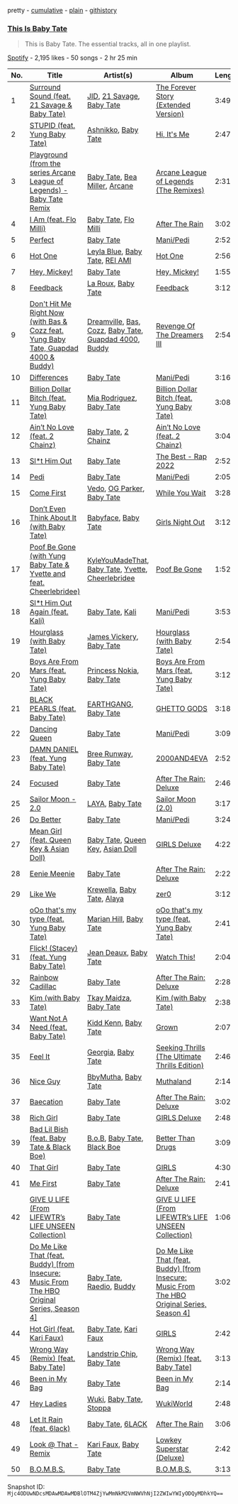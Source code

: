 pretty - [cumulative](/playlists/cumulative/37i9dQZF1DZ06evO2am4qZ.md) - [plain](/playlists/plain/37i9dQZF1DZ06evO2am4qZ) - [githistory](https://github.githistory.xyz/mackorone/spotify-playlist-archive/blob/main/playlists/plain/37i9dQZF1DZ06evO2am4qZ)

### [This Is Baby Tate](https://open.spotify.com/playlist/37i9dQZF1DZ06evO2am4qZ)

> This is Baby Tate\. The essential tracks, all in one playlist.

[Spotify](https://open.spotify.com/user/spotify) - 2,195 likes - 50 songs - 2 hr 25 min

| No. | Title | Artist(s) | Album | Length |
|---|---|---|---|---|
| 1 | [Surround Sound \(feat\. 21 Savage & Baby Tate\)](https://open.spotify.com/track/1udwFobQ1JoOdWPQrp2b6u) | [JID](https://open.spotify.com/artist/6U3ybJ9UHNKEdsH7ktGBZ7), [21 Savage](https://open.spotify.com/artist/1URnnhqYAYcrqrcwql10ft), [Baby Tate](https://open.spotify.com/artist/3IJ21966TwNZI24MwZHMu4) | [The Forever Story \(Extended Version\)](https://open.spotify.com/album/4rJDCELWL0fjdmN9Gn4f4g) | 3:49 |
| 2 | [STUPID \(feat\. Yung Baby Tate\)](https://open.spotify.com/track/6qNB2ChCVPepl5ZjVJJTUW) | [Ashnikko](https://open.spotify.com/artist/3PyJHH2wyfQK3WZrk9rpmP), [Baby Tate](https://open.spotify.com/artist/3IJ21966TwNZI24MwZHMu4) | [Hi, It's Me](https://open.spotify.com/album/5eKuModdAdZRmc51241r4D) | 2:47 |
| 3 | [Playground \(from the series Arcane League of Legends\) \- Baby Tate Remix](https://open.spotify.com/track/2TRtAPADsGBBXaEmXEh7dt) | [Baby Tate](https://open.spotify.com/artist/3IJ21966TwNZI24MwZHMu4), [Bea Miller](https://open.spotify.com/artist/1o2NpYGqHiCq7FoiYdyd1x), [Arcane](https://open.spotify.com/artist/57nPqD7z62gDdq37US9XJR) | [Arcane League of Legends \(The Remixes\)](https://open.spotify.com/album/6LUMiog4suQdCv2F31U9pq) | 2:31 |
| 4 | [I Am \(feat\. Flo Milli\)](https://open.spotify.com/track/4E7ZbuJH3NddjnMWLstkRq) | [Baby Tate](https://open.spotify.com/artist/3IJ21966TwNZI24MwZHMu4), [Flo Milli](https://open.spotify.com/artist/08PvCOlef4xdOr20jFSTPd) | [After The Rain](https://open.spotify.com/album/0ne4ND8fxiwMDH8OK0sAn6) | 3:02 |
| 5 | [Perfect](https://open.spotify.com/track/44AlUStg32yZ3xwhhrUGxq) | [Baby Tate](https://open.spotify.com/artist/3IJ21966TwNZI24MwZHMu4) | [Mani/Pedi](https://open.spotify.com/album/1PggRLfABCLlNktVA64NDh) | 2:52 |
| 6 | [Hot One](https://open.spotify.com/track/7fKF8XH5PkhbRcYC6h3AEL) | [Leyla Blue](https://open.spotify.com/artist/6HpIVA13SPof8sYuXRUfxj), [Baby Tate](https://open.spotify.com/artist/3IJ21966TwNZI24MwZHMu4), [REI AMI](https://open.spotify.com/artist/6U1dV7aL68N7Gb0Naq34V5) | [Hot One](https://open.spotify.com/album/0eLCiZEois6hUbUao44vi9) | 2:56 |
| 7 | [Hey, Mickey!](https://open.spotify.com/track/4KVJ9cSgpo6IANqaQ9lWjN) | [Baby Tate](https://open.spotify.com/artist/3IJ21966TwNZI24MwZHMu4) | [Hey, Mickey!](https://open.spotify.com/album/58vYzfzlVh9ptoQoCpNfMw) | 1:55 |
| 8 | [Feedback](https://open.spotify.com/track/0EJi5ppofhn5rmeRvoIA10) | [La Roux](https://open.spotify.com/artist/3K2zB87GZv1krx031en5VA), [Baby Tate](https://open.spotify.com/artist/3IJ21966TwNZI24MwZHMu4) | [Feedback](https://open.spotify.com/album/3avEg43Aiv7ASXT9S33Dxu) | 3:12 |
| 9 | [Don't Hit Me Right Now \(with Bas & Cozz feat\. Yung Baby Tate, Guapdad 4000 & Buddy\)](https://open.spotify.com/track/4ChD9wq9iakg5UdeSzmgPE) | [Dreamville](https://open.spotify.com/artist/1iNqsUDUraNWrj00bqssQG), [Bas](https://open.spotify.com/artist/70gP6Ry4Uo0Yx6uzPIdaiJ), [Cozz](https://open.spotify.com/artist/5oFkj1qSlyBUmV5d6Edgtq), [Baby Tate](https://open.spotify.com/artist/3IJ21966TwNZI24MwZHMu4), [Guapdad 4000](https://open.spotify.com/artist/0NcPKaSNIHAM2RfioH9vMT), [Buddy](https://open.spotify.com/artist/6PDLwWvgYNMfBRLqC1h5cJ) | [Revenge Of The Dreamers III](https://open.spotify.com/album/2n3quCZ0anEa46j2IveacI) | 2:54 |
| 10 | [Differences](https://open.spotify.com/track/7fMwzEtUwvaV45uArYs2Uv) | [Baby Tate](https://open.spotify.com/artist/3IJ21966TwNZI24MwZHMu4) | [Mani/Pedi](https://open.spotify.com/album/1PggRLfABCLlNktVA64NDh) | 3:16 |
| 11 | [Billion Dollar Bitch \(feat\. Yung Baby Tate\)](https://open.spotify.com/track/2ERxhNVMT1Fd5fNyX6CIcW) | [Mia Rodriguez](https://open.spotify.com/artist/7Hsfh7YZzoyojYWQeMSHID), [Baby Tate](https://open.spotify.com/artist/3IJ21966TwNZI24MwZHMu4) | [Billion Dollar Bitch \(feat\. Yung Baby Tate\)](https://open.spotify.com/album/3fuXDz3sxWe8k9Ny9iqB0O) | 3:08 |
| 12 | [Ain’t No Love \(feat\. 2 Chainz\)](https://open.spotify.com/track/69TzD9PfuWekKoak6pAdcV) | [Baby Tate](https://open.spotify.com/artist/3IJ21966TwNZI24MwZHMu4), [2 Chainz](https://open.spotify.com/artist/17lzZA2AlOHwCwFALHttmp) | [Ain’t No Love \(feat\. 2 Chainz\)](https://open.spotify.com/album/4zVXUfWSP8ndHCQUW1a6HI) | 3:04 |
| 13 | [Sl\*t Him Out](https://open.spotify.com/track/3cWrdzHB2AIijCA1AfR5C6) | [Baby Tate](https://open.spotify.com/artist/3IJ21966TwNZI24MwZHMu4) | [The Best \- Rap 2022](https://open.spotify.com/album/0XHaPL8kDFhVTI03LEmWNt) | 2:52 |
| 14 | [Pedi](https://open.spotify.com/track/4W302qkLfaNUiqkkV6E6HT) | [Baby Tate](https://open.spotify.com/artist/3IJ21966TwNZI24MwZHMu4) | [Mani/Pedi](https://open.spotify.com/album/1PggRLfABCLlNktVA64NDh) | 2:05 |
| 15 | [Come First](https://open.spotify.com/track/0W1ULIQlbqZzfH2wP5A3WN) | [Vedo](https://open.spotify.com/artist/3wVXTWabe3viT0jF7DfjOL), [OG Parker](https://open.spotify.com/artist/5hhgghBFkLDdMn93GW4x3I), [Baby Tate](https://open.spotify.com/artist/3IJ21966TwNZI24MwZHMu4) | [While You Wait](https://open.spotify.com/album/3L0ST7zHUCBnqXGNQmy2TL) | 3:28 |
| 16 | [Don’t Even Think About It \(with Baby Tate\)](https://open.spotify.com/track/0RZJ2iTypYLPaN9bdQMuIK) | [Babyface](https://open.spotify.com/artist/3aVoqlJOYx31lH1gibGDt3), [Baby Tate](https://open.spotify.com/artist/3IJ21966TwNZI24MwZHMu4) | [Girls Night Out](https://open.spotify.com/album/20BluhELkpoDsYhUOpUMye) | 3:12 |
| 17 | [Poof Be Gone \(with Yung Baby Tate & Yvette and feat\. Cheerlebridee\)](https://open.spotify.com/track/7ddJSaMdfeSeCwJzOYcE2W) | [KyleYouMadeThat](https://open.spotify.com/artist/7qlye19Yivz8Iog1ueVGzw), [Baby Tate](https://open.spotify.com/artist/3IJ21966TwNZI24MwZHMu4), [Yvette](https://open.spotify.com/artist/5rirYSrpdHexU3pcU1ANrV), [Cheerlebridee](https://open.spotify.com/artist/2I6BKeCoduZbfZJzpSNwUj) | [Poof Be Gone](https://open.spotify.com/album/1MxPUBtYCzZ3qSxF5XUf9P) | 1:52 |
| 18 | [Sl\*t Him Out Again \(feat\. Kali\)](https://open.spotify.com/track/1rFSc82CUMlFewowdZPRT8) | [Baby Tate](https://open.spotify.com/artist/3IJ21966TwNZI24MwZHMu4), [Kali](https://open.spotify.com/artist/1YRqgFNXqRyMDRr8ClS1NL) | [Mani/Pedi](https://open.spotify.com/album/1PggRLfABCLlNktVA64NDh) | 3:53 |
| 19 | [Hourglass \(with Baby Tate\)](https://open.spotify.com/track/3CDiG5vHYkffRzHlgszkvU) | [James Vickery](https://open.spotify.com/artist/68tR0TsEKX89ID4fyBMgch), [Baby Tate](https://open.spotify.com/artist/3IJ21966TwNZI24MwZHMu4) | [Hourglass \(with Baby Tate\)](https://open.spotify.com/album/6FzAj18O3nbSrHrt2gu9Ve) | 2:54 |
| 20 | [Boys Are From Mars \(feat\. Yung Baby Tate\)](https://open.spotify.com/track/45amNYT3mAxl8Hh9A7J56g) | [Princess Nokia](https://open.spotify.com/artist/6lay1nwbE6hTx1jivysUAL), [Baby Tate](https://open.spotify.com/artist/3IJ21966TwNZI24MwZHMu4) | [Boys Are From Mars \(feat\. Yung Baby Tate\)](https://open.spotify.com/album/3CZncRuiQ8RRLLDFgLdZ4Y) | 3:12 |
| 21 | [BLACK PEARLS \(feat\. Baby Tate\)](https://open.spotify.com/track/495HEwAyUnkb6ki1bD9dhS) | [EARTHGANG](https://open.spotify.com/artist/5MbNzCW3qokGyoo9giHA3V), [Baby Tate](https://open.spotify.com/artist/3IJ21966TwNZI24MwZHMu4) | [GHETTO GODS](https://open.spotify.com/album/2NwAbsKSl0jrpFw7nyeX8v) | 3:18 |
| 22 | [Dancing Queen](https://open.spotify.com/track/6CeSwg2uQVfz20KXwXqKZQ) | [Baby Tate](https://open.spotify.com/artist/3IJ21966TwNZI24MwZHMu4) | [Mani/Pedi](https://open.spotify.com/album/1PggRLfABCLlNktVA64NDh) | 3:09 |
| 23 | [DAMN DANIEL \(feat\. Yung Baby Tate\)](https://open.spotify.com/track/7yAhHmdoPORDtJIxtugoNY) | [Bree Runway](https://open.spotify.com/artist/58hqTaCiqGrMsNmmm3qL7w), [Baby Tate](https://open.spotify.com/artist/3IJ21966TwNZI24MwZHMu4) | [2000AND4EVA](https://open.spotify.com/album/4lmOcEBG9fJjc6UeMbttVt) | 2:52 |
| 24 | [Focused](https://open.spotify.com/track/0R86U2o1voaXPzvL5QrNWE) | [Baby Tate](https://open.spotify.com/artist/3IJ21966TwNZI24MwZHMu4) | [After The Rain: Deluxe](https://open.spotify.com/album/6GOBCr97vW3rl3Nea3H6Pe) | 2:46 |
| 25 | [Sailor Moon \- 2.0](https://open.spotify.com/track/1A7HVN4G4guzWvk2InwDTA) | [LAYA](https://open.spotify.com/artist/7JNff2HS8nrk3x0VZ5pT2X), [Baby Tate](https://open.spotify.com/artist/3IJ21966TwNZI24MwZHMu4) | [Sailor Moon \(2.0\)](https://open.spotify.com/album/2LA9W3pM9YWTtfQjAScZnz) | 3:17 |
| 26 | [Do Better](https://open.spotify.com/track/6W55PELuIrhPwFAr9T64Df) | [Baby Tate](https://open.spotify.com/artist/3IJ21966TwNZI24MwZHMu4) | [Mani/Pedi](https://open.spotify.com/album/1PggRLfABCLlNktVA64NDh) | 3:24 |
| 27 | [Mean Girl \(feat\. Queen Key & Asian Doll\)](https://open.spotify.com/track/61HXix5FqC7fuqty8sQJ0r) | [Baby Tate](https://open.spotify.com/artist/3IJ21966TwNZI24MwZHMu4), [Queen Key](https://open.spotify.com/artist/3IhYHKVt0Q9vxCCwiCHahR), [Asian Doll](https://open.spotify.com/artist/4guK7U9J36z76E1tWecJ0J) | [GIRLS Deluxe](https://open.spotify.com/album/1Qj0GLSG3jwLnwDP36nDkZ) | 4:22 |
| 28 | [Eenie Meenie](https://open.spotify.com/track/4SClznXpl6IEK4ese5MULZ) | [Baby Tate](https://open.spotify.com/artist/3IJ21966TwNZI24MwZHMu4) | [After The Rain: Deluxe](https://open.spotify.com/album/6GOBCr97vW3rl3Nea3H6Pe) | 2:22 |
| 29 | [Like We](https://open.spotify.com/track/0A2YRDNyOpVHJ9uBd83OCJ) | [Krewella](https://open.spotify.com/artist/0Cd6nHYwecCNM1sVEXKlYr), [Baby Tate](https://open.spotify.com/artist/3IJ21966TwNZI24MwZHMu4), [Alaya](https://open.spotify.com/artist/5MY5rCpGaLfcgRpocaw8EG) | [zer0](https://open.spotify.com/album/5orXIakLkSIQAi9XsHOWEb) | 3:12 |
| 30 | [oOo that's my type \(feat\. Yung Baby Tate\)](https://open.spotify.com/track/3hafGbhod5a1pRxeUrVD1O) | [Marian Hill](https://open.spotify.com/artist/1xHQO9GJIW9OXHxGBISYc5), [Baby Tate](https://open.spotify.com/artist/3IJ21966TwNZI24MwZHMu4) | [oOo that's my type \(feat\. Yung Baby Tate\)](https://open.spotify.com/album/12MXzGTIgDokAvCMR0qXHN) | 2:41 |
| 31 | [Flick! \(Stacey\) \(feat\. Yung Baby Tate\)](https://open.spotify.com/track/1I0etEWpAifqN3Ceq1ZMYt) | [Jean Deaux](https://open.spotify.com/artist/4JqpJeNOhP6bAkolNMLwFg), [Baby Tate](https://open.spotify.com/artist/3IJ21966TwNZI24MwZHMu4) | [Watch This!](https://open.spotify.com/album/4Vu0PtnR4eyViFmKZNpJqL) | 2:04 |
| 32 | [Rainbow Cadillac](https://open.spotify.com/track/43JD7xFlgcCV2OVOVXMbKp) | [Baby Tate](https://open.spotify.com/artist/3IJ21966TwNZI24MwZHMu4) | [After The Rain: Deluxe](https://open.spotify.com/album/6GOBCr97vW3rl3Nea3H6Pe) | 2:28 |
| 33 | [Kim \(with Baby Tate\)](https://open.spotify.com/track/7ctUZZrE8nIerrGeC52Vkt) | [Tkay Maidza](https://open.spotify.com/artist/1kMPdZQVdUhMDKDWOJM5iK), [Baby Tate](https://open.spotify.com/artist/3IJ21966TwNZI24MwZHMu4) | [Kim \(with Baby Tate\)](https://open.spotify.com/album/7y4zc23S1ar6YUNEn56iOk) | 2:38 |
| 34 | [Want Not A Need \(feat\. Baby Tate\)](https://open.spotify.com/track/71sEDegC32gkp1Y0vdrAf9) | [Kidd Kenn](https://open.spotify.com/artist/5dkb0qOeUicNVLZKRGG92m), [Baby Tate](https://open.spotify.com/artist/3IJ21966TwNZI24MwZHMu4) | [Grown](https://open.spotify.com/album/0qg7zJ3vm8Mv7xtrrYYhQV) | 2:07 |
| 35 | [Feel It](https://open.spotify.com/track/71PUYOHINr5A64QxBywwsp) | [Georgia](https://open.spotify.com/artist/06knYh538h5SI7OAEF8ek3), [Baby Tate](https://open.spotify.com/artist/3IJ21966TwNZI24MwZHMu4) | [Seeking Thrills \(The Ultimate Thrills Edition\)](https://open.spotify.com/album/59UBi9ajKLenloyKokbmmZ) | 2:46 |
| 36 | [Nice Guy](https://open.spotify.com/track/5cThMoFV6XK0xCqEcNg6Jw) | [BbyMutha](https://open.spotify.com/artist/21C9Dbg9CD3Dv8NaD7iW8e), [Baby Tate](https://open.spotify.com/artist/3IJ21966TwNZI24MwZHMu4) | [Muthaland](https://open.spotify.com/album/6TXwuaX600F8N3s6Rpq04m) | 2:14 |
| 37 | [Baecation](https://open.spotify.com/track/34ukbJprybxATIMVL5ku4x) | [Baby Tate](https://open.spotify.com/artist/3IJ21966TwNZI24MwZHMu4) | [After The Rain: Deluxe](https://open.spotify.com/album/6GOBCr97vW3rl3Nea3H6Pe) | 3:02 |
| 38 | [Rich Girl](https://open.spotify.com/track/6OKo3DVbM2tjl3sS83sTfi) | [Baby Tate](https://open.spotify.com/artist/3IJ21966TwNZI24MwZHMu4) | [GIRLS Deluxe](https://open.spotify.com/album/1Qj0GLSG3jwLnwDP36nDkZ) | 2:48 |
| 39 | [Bad Lil Bish \(feat\. Baby Tate & Black Boe\)](https://open.spotify.com/track/6pZFQmfGK8NnU0xrvK42ng) | [B.o.B](https://open.spotify.com/artist/5ndkK3dpZLKtBklKjxNQwT), [Baby Tate](https://open.spotify.com/artist/3IJ21966TwNZI24MwZHMu4), [Black Boe](https://open.spotify.com/artist/0H6CjdCp9GMNoFgMVALJOk) | [Better Than Drugs](https://open.spotify.com/album/1Z7KnOiOsVLzW2qkgYatxY) | 3:09 |
| 40 | [That Girl](https://open.spotify.com/track/1eGW9NUzLN1roVpWWyjVI8) | [Baby Tate](https://open.spotify.com/artist/3IJ21966TwNZI24MwZHMu4) | [GIRLS](https://open.spotify.com/album/3KExRXeulCEJWUYr6IP2lk) | 4:30 |
| 41 | [Me First](https://open.spotify.com/track/0LhgsQDr1TtG4e21NVn7tS) | [Baby Tate](https://open.spotify.com/artist/3IJ21966TwNZI24MwZHMu4) | [After The Rain: Deluxe](https://open.spotify.com/album/6GOBCr97vW3rl3Nea3H6Pe) | 2:41 |
| 42 | [GIVE U LIFE \(From LIFEWTR’s LIFE UNSEEN Collection\)](https://open.spotify.com/track/7JCwTLIjLGpOT8QuQI1NkR) | [Baby Tate](https://open.spotify.com/artist/3IJ21966TwNZI24MwZHMu4) | [GIVE U LIFE \(From LIFEWTR’s LIFE UNSEEN Collection\)](https://open.spotify.com/album/4XG9ENFZoKawzarcGx6CWK) | 1:06 |
| 43 | [Do Me Like That \(feat\. Buddy\) \[from Insecure: Music From The HBO Original Series, Season 4\]](https://open.spotify.com/track/3SbeHIDfwxUYdDFfjg8wmY) | [Baby Tate](https://open.spotify.com/artist/3IJ21966TwNZI24MwZHMu4), [Raedio](https://open.spotify.com/artist/0txgDz2yNToARuN2vD7SWD), [Buddy](https://open.spotify.com/artist/6PDLwWvgYNMfBRLqC1h5cJ) | [Do Me Like That \(feat\. Buddy\) \[from Insecure: Music From The HBO Original Series, Season 4\]](https://open.spotify.com/album/6PVHwuJPqw70S9a0BHPEEd) | 3:02 |
| 44 | [Hot Girl \(feat\. Kari Faux\)](https://open.spotify.com/track/1p2ZhlXPJ1CdEKEcl4naXs) | [Baby Tate](https://open.spotify.com/artist/3IJ21966TwNZI24MwZHMu4), [Kari Faux](https://open.spotify.com/artist/4c2ighP1wj8E5dVGJDCOiB) | [GIRLS](https://open.spotify.com/album/3KExRXeulCEJWUYr6IP2lk) | 2:42 |
| 45 | [Wrong Way \(Remix\) \[feat\. Baby Tate\]](https://open.spotify.com/track/3pc2kn6ni9AsB7ZfoKUvHH) | [Landstrip Chip](https://open.spotify.com/artist/30bCJGAVNB4s6UkQy8a87a), [Baby Tate](https://open.spotify.com/artist/3IJ21966TwNZI24MwZHMu4) | [Wrong Way \(Remix\) \[feat\. Baby Tate\]](https://open.spotify.com/album/182Nr8zqQ7AwtSDt24lhAu) | 3:13 |
| 46 | [Been in My Bag](https://open.spotify.com/track/52S4G8jg4gtQQqImKb7iMC) | [Baby Tate](https://open.spotify.com/artist/3IJ21966TwNZI24MwZHMu4) | [Been in My Bag](https://open.spotify.com/album/5qthQyrJwdXFXsTkjWwXCO) | 2:14 |
| 47 | [Hey Ladies](https://open.spotify.com/track/5CxEjGBDDT1Bf2ifds33Op) | [Wuki](https://open.spotify.com/artist/6Se1y4vDcu9fVHLqdj1N3q), [Baby Tate](https://open.spotify.com/artist/3IJ21966TwNZI24MwZHMu4), [Stoppa](https://open.spotify.com/artist/0XM0fHfVDa2UgDJOrE1woZ) | [WukiWorld](https://open.spotify.com/album/2Wa2Q6AhkbVvlpu1Wuz8Ir) | 2:48 |
| 48 | [Let It Rain \(feat\. 6lack\)](https://open.spotify.com/track/59Vf2uyRLPrVqXkCKRhyjE) | [Baby Tate](https://open.spotify.com/artist/3IJ21966TwNZI24MwZHMu4), [6LACK](https://open.spotify.com/artist/4IVAbR2w4JJNJDDRFP3E83) | [After The Rain](https://open.spotify.com/album/0ne4ND8fxiwMDH8OK0sAn6) | 3:06 |
| 49 | [Look @ That \- Remix](https://open.spotify.com/track/6DsuRfvs19wzZ5Vp26mus1) | [Kari Faux](https://open.spotify.com/artist/4c2ighP1wj8E5dVGJDCOiB), [Baby Tate](https://open.spotify.com/artist/3IJ21966TwNZI24MwZHMu4) | [Lowkey Superstar \(Deluxe\)](https://open.spotify.com/album/3UGsdfFc2kZBLZhu3YbkF3) | 2:42 |
| 50 | [B.O.M.B.S.](https://open.spotify.com/track/4D8KWoUe3oTaQSQq928X7B) | [Baby Tate](https://open.spotify.com/artist/3IJ21966TwNZI24MwZHMu4) | [B.O.M.B.S.](https://open.spotify.com/album/26Mu53kDQHQ5wIjUhpiMhY) | 3:13 |

Snapshot ID: `Mjc4ODUwNDcsMDAwMDAwMDBlOTM4ZjYwMmNkM2VmNWVhNjI2ZWIwYWIyODQyMDhkYQ==`
